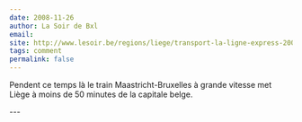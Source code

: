 ```yaml
---
date: 2008-11-26
author: La Soir de Bxl
email: 
site: http://www.lesoir.be/regions/liege/transport-la-ligne-express-2008-11-25-666093.shtml
tags: comment
permalink: false
---
```


<p>
Pendent ce temps là le train Maastricht-Bruxelles à grande vitesse met Liège à moins de 50 minutes de la capitale belge.
</p>
---